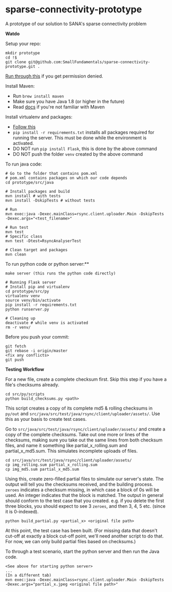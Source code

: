 # sparse-connectivity-prototype
A prototype of our solution to SANA's sparse connectivity problem
  
**Watdo**

Setup your repo:
```shell
mkdir prototype
cd !$
git clone git@github.com:SmallFundamentals/sparse-connectivity-prototype.git .
```

[Run through this](https://help.github.com/articles/error-permission-denied-publickey/) if you get permission denied.

Install Maven:
- Run `brew install maven`
- Make sure you have Java 1.8 (or higher in the future)
- Read [docs](http://maven.apache.org/guides/) if you're not familiar with Maven

Install virtualenv and packages:
- [Follow this](http://flask.pocoo.org/docs/0.11/installation/)
- `pip install -r requirements.txt` installs all packages required for running the server. This must be done while the environment is activated. 
- DO NOT run `pip install Flask`, this is done by the above command
- DO NOT push the folder `venv` created by the above command

To run java code:
```shell
# Go to the folder that contains pom.xml
# pom.xml contains packages on which our code depends
cd prototype/src/java

# Install packages and build 
mvn install # with tests
mvn install -DskipTests # without tests

# Run
mvn exec:java -Dexec.mainClass=rsync.client.uploader.Main -DskipTests -Dexec.args="<test_filename>"

# Run test
mvn test
# Specific class
mvn test -Dtest=RsyncAnalyserTest

# Clean target and packages
mvn clean
```

To run python code or python server:**
```shell
make server (this runs the python code directly)

# Running Flask server
# Install pip and virtualenv
cd prototype/src/py
virtualenv venv
source venv/bin/activate
pip install -r requirements.txt
python runserver.py

# Cleaning up
deactivate # while venv is activated
rm -r venv/
```


Before you push your commit:
```shell
git fetch
git rebase -i origin/master
<fix any conflicts>
git push
```

**Testing Workflow**

For a new file, create a complete checksum first. Skip this step if you have a file's checksums already.
```
cd src/py/scripts
python build_checksums.py <path>
```
This script creates a copy of its complete md5 & rolling checksums in `py/out` and  `src/java/src/test/java/rsync/client/uploader/assets/`. Use this as your basis to create test cases.

Go to  `src/java/src/test/java/rsync/client/uploader/assets/` and create a copy of the complete checksums.
Take out one more or lines of the checksums, making sure you take out the same lines from both checksum files, and name it something like partial_x_rolling.sum and partial_x_md5.sum. This simulates incomplete uploads of files.
```
cd src/java/src/test/java/rsync/client/uploader/assets/
cp img_rolling.sum partial_x_rolling.sum
cp img_md5.sum partial_x_md5.sum
```

Using this, create zero-filled partial files to simulate our server's state. The output will tell you the checksums received, and the building process. `zeroes` indicates a checksum missing, in which case a block of 0s will be used. An integer indicates that the block is matched. The output in general should conform to the test case that you created. e.g. if you delete the first three blocks, you should expect to see 3 `zeroes`, and then 3, 4, 5 etc. (since it is 0-indexed).
```
python build_partial.py <partial_x> <original file path>
```

At this point, the test case has been built. (For missing data that doesn't cut-off at exactly a block cut-off point, we'll need another script to do that. For now, we can only build partial files based on checksums.)

To through a test scenario, start the python server and then run the Java code.
```
<See above for starting python server>
...
(In a different tab)
mvn exec:java -Dexec.mainClass=rsync.client.uploader.Main -DskipTests -Dexec.args="partial_x.jpeg <original file path>"
```

